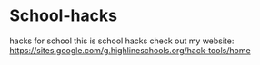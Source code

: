 # School-hacks
hacks for school
this is school hacks 
check out my website:   https://sites.google.com/g.highlineschools.org/hack-tools/home
